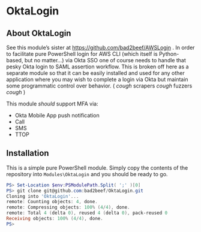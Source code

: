 # OktaLogin
## About OktaLogin
See this module’s sister at https://github.com/bad2beef/AWSLogin . In order to facilitate pure PowerShell login for AWS CLI (which itself is Python-based, but no matter…) via Okta SSO one of course needs to handle that pesky Okta login to SAML assertion workflow. This is broken off here as a separate module so that it can be easily installed and used for any other application where you may wish to complete a login via Okta but maintain some programmatic control over behavior. ( *cough* scrapers *cough* fuzzers *cough* )

This module *should* support MFA via:

 * Okta Mobile App push notification
 * Call
 * SMS
 * TTOP

## Installation
This is a simple pure PowerShell module. Simply copy the contents of the repository into `Modules\OktaLogin` and you should be ready to go.
```powershell
PS> Set-Location $env:PSModulePath.Split( ';' )[0]
PS> git clone git@github.com:bad2beef/OktaLogin.git
Cloning into 'OktaLogin'...
remote: Counting objects: 4, done.
remote: Compressing objects: 100% (4/4), done.
remote: Total 4 (delta 0), reused 4 (delta 0), pack-reused 0
Receiving objects: 100% (4/4), done.
PS>
```

